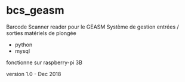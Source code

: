 # bcs_geasm
Barcode Scanner reader pour le GEASM
Système de gestion entrées / sorties matériels de plongée
- python
- mysql

fonctionne sur raspberry-pi 3B

version 1.0 - Dec 2018
